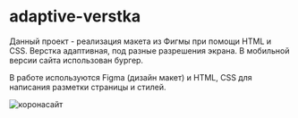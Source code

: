 # adaptive-verstka

Данный проект - реализация макета из Фигмы при помощи HTML и CSS. 
Верстка адаптивная, под разные разрешения экрана. В мобильной версии сайта использован бургер.

В работе используются Figma (дизайн макет) и HTML, CSS для написания разметки страницы и стилей.


![коронасайт](https://user-images.githubusercontent.com/95141480/156877390-2267869d-ef77-46a5-b20f-5b9f733817c2.svg)
